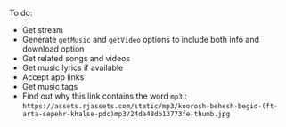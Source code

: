 To do:

-   Get stream
-   Generate `getMusic` and `getVideo` options to include both info and download option
-   Get related songs and videos
-   Get music lyrics if available
-   Accept app links
-   Get music tags
-   Find out why this link contains the word `mp3` : `https://assets.rjassets.com/static/mp3/koorosh-behesh-begid-(ft-arta-sepehr-khalse-pdc)mp3/24da48db13773fe-thumb.jpg`
